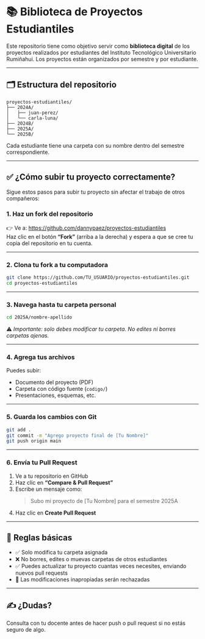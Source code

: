 # 📚 Biblioteca de Proyectos Estudiantiles

Este repositorio tiene como objetivo servir como **biblioteca digital** de los proyectos realizados por estudiantes del Instituto Tecnológico Universitario Rumiñahui.
Los proyectos están organizados por semestre y por estudiante.

---

## 🗂️ Estructura del repositorio

```
proyectos-estudiantiles/
├── 2024A/
│   ├── juan-perez/
│   └── carla-luna/
├── 2024B/
├── 2025A/
└── 2025B/
```

Cada estudiante tiene una carpeta con su nombre dentro del semestre correspondiente.

---

## ✅ ¿Cómo subir tu proyecto correctamente?

Sigue estos pasos para subir tu proyecto sin afectar el trabajo de otros compañeros:

### 1. Haz un **fork** del repositorio

👉 Ve a: https://github.com/dannypaez/proyectos-estudiantiles  
Haz clic en el botón **“Fork”** (arriba a la derecha) y espera a que se cree tu copia del repositorio en tu cuenta.

---

### 2. Clona tu fork a tu computadora

```bash
git clone https://github.com/TU_USUARIO/proyectos-estudiantiles.git
cd proyectos-estudiantiles
```

---

### 3. Navega hasta tu carpeta personal

```bash
cd 2025A/nombre-apellido
```

⚠️ *Importante: solo debes modificar tu carpeta. No edites ni borres carpetas ajenas.*

---

### 4. Agrega tus archivos

Puedes subir:
- Documento del proyecto (PDF)
- Carpeta con código fuente (`codigo/`)
- Presentaciones, esquemas, etc.

---

### 5. Guarda los cambios con Git

```bash
git add .
git commit -m "Agrego proyecto final de [Tu Nombre]"
git push origin main
```

---

### 6. Envía tu Pull Request

1. Ve a tu repositorio en GitHub
2. Haz clic en **“Compare & Pull Request”**
3. Escribe un mensaje como:  
   > Subo mi proyecto de [Tu Nombre] para el semestre 2025A
4. Haz clic en **Create Pull Request**

---

## 🧠 Reglas básicas

- ✅ Solo modifica tu carpeta asignada
- ❌ No borres, edites o muevas carpetas de otros estudiantes
- ✅ Puedes actualizar tu proyecto cuantas veces necesites, enviando nuevos pull requests
- 🚨 Las modificaciones inapropiadas serán rechazadas

---

## ✍️ ¿Dudas?

Consulta con tu docente antes de hacer push o pull request si no estás seguro de algo.
